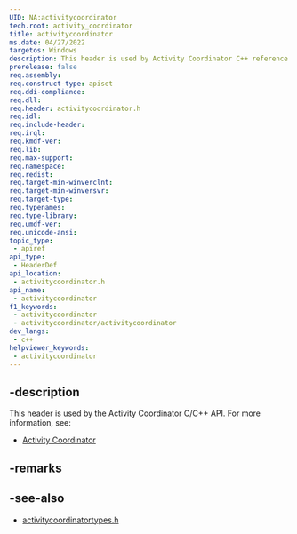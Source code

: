 ```yaml
---
UID: NA:activitycoordinator
tech.root: activity_coordinator
title: activitycoordinator
ms.date: 04/27/2022
targetos: Windows
description: This header is used by Activity Coordinator C++ reference.
prerelease: false
req.assembly: 
req.construct-type: apiset
req.ddi-compliance: 
req.dll: 
req.header: activitycoordinator.h
req.idl: 
req.include-header: 
req.irql: 
req.kmdf-ver: 
req.lib: 
req.max-support: 
req.namespace: 
req.redist: 
req.target-min-winverclnt: 
req.target-min-winversvr: 
req.target-type: 
req.typenames: 
req.type-library: 
req.umdf-ver: 
req.unicode-ansi: 
topic_type:
 - apiref
api_type:
 - HeaderDef
api_location:
 - activitycoordinator.h
api_name:
 - activitycoordinator
f1_keywords:
 - activitycoordinator
 - activitycoordinator/activitycoordinator
dev_langs:
 - c++
helpviewer_keywords:
 - activitycoordinator
---
```


## -description

This header is used by the Activity Coordinator C/C++ API. For more information, see:

- [Activity Coordinator](../_activity_coordinator/index.md)

## -remarks

## -see-also

- [activitycoordinatortypes.h](../activitycoordinatortypes/index.md)
